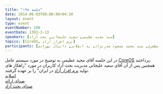 ```yaml
---
title: "جلسه ۱۹۸"
date: 2014-06-03T00:00:00+04:30
layout: event
type: event
eventNumber: 198
eventDate: 1393-3-13
speakers: [سید مجید عظیمی, سعید علیجانی, بحث آزاد]
topics: [CoreOS, نرم افزار آزاد]
participants: [بهنام توکلی کرمانی, رها فرخی, مریم لاهیجانی, شکوفه حسینی, کیوان هدایتی, آرش خان گلدی, علی فارمد, سعید وایقانی, سید امیر کریمی خو, سعید رسولی, سعید علیجانی, امیر حسین فقیهی, مبین شاطریان, امیر حسین اقدسی, شهروز زارعی, بیک محمدی, حسین کزازی, حمیدرضا داودی, محمد درویش, مجید عظیمی, معسود الهامی اصل, حمیدرضا قوامی, مرتضی جوان, امیر بالغی, محمد حسین حامدی, مریم رضایی, سعید حمید مهدوی, نیما بهمرام, محمد دماوندی, محمد افاضاتی, سینا عبدی, سجاد عسگری, حسین آقایی, ابوالفضل حمیدی, سینا سماواتی, علی فضائلی, شهاب عبدالملکی, فرزاد عبدالحسینی, سعید معصومی, مهدی بهروزی خواه, عباس یزدان پناه, پیام صادری, آرش حقیقت, محمدرضا کمالی‌فرد, بهداد عابدی, مهتاب نفری, علی اکبر حریری, چالیست, مصطفی مظفری, سید محمد مسعود صدرنژاد, یه انقلابی, دانیال بهزادی]
---
```

در این جلسه آقای مجید عظیمی به توضیح در مورد سیستم عامل [CoreOS](http://en.wikipedia.org/wiki/CoreOS) پرداختند.  
همچنین پس از آن آقای سعید علیجانی مدیریت بحث آزاد کاربران در مورد "راهکار های تولید [نرم افزار آزاد](/events/presentations/198/freeSoftware.pdf) در ایران" را بر عهده گرفتند.  
[اسلاید](/events/presentations/198/coreos.odp)  
[صدای ارائه](https://archive.org/details/tehlug_198_coreos)  
[صدای بحث آزاد](https://archive.org/details/tehlug_198_interactive)  